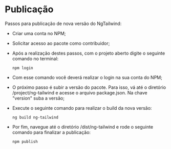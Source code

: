 # Publicação

Passos para publicação de nova versão do NgTailwind:

* Criar uma conta no NPM;

* Solicitar acesso ao pacote como contribuidor;

* Após a realização destes passos, com o projeto aberto digite o seguinte comando no terminal:

  ``` npm login ```

* Com esse comando você deverá realizar o login na sua conta do NPM;

* O próximo passo é subir a versão do pacote. Para isso, vá até o diretório /project/ng-tailwind e acesse o arquivo package.json. Na chave "version" suba a versão;

* Execute o seguinte comando para realizar o build da nova versão:

  ``` ng build ng-tailwind ```

* Por fim, navegue até o diretório /dist/ng-tailwind e rode o seguinte comando para finalizar a publicação:

  ``` npm publish ```
